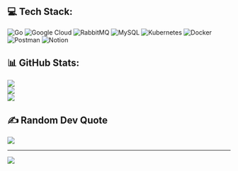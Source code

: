 
## 💻 Tech Stack:
![Go](https://img.shields.io/badge/go-%2300ADD8.svg?style=for-the-badge&logo=go&logoColor=white) ![Google Cloud](https://img.shields.io/badge/GoogleCloud-%234285F4.svg?style=for-the-badge&logo=google-cloud&logoColor=white) ![RabbitMQ](https://img.shields.io/badge/rabbitmq-FF6600?style=for-the-badge&logo=rabbitmq&logoColor=white) ![MySQL](https://img.shields.io/badge/mysql-%2300000f.svg?style=for-the-badge&logo=mysql&logoColor=white) ![Kubernetes](https://img.shields.io/badge/kubernetes-%23326ce5.svg?style=for-the-badge&logo=kubernetes&logoColor=white) ![Docker](https://img.shields.io/badge/docker-%230db7ed.svg?style=for-the-badge&logo=docker&logoColor=white) ![Postman](https://img.shields.io/badge/Postman-FF6C37?style=for-the-badge&logo=postman&logoColor=white) ![Notion](https://img.shields.io/badge/Notion-%23000000.svg?style=for-the-badge&logo=notion&logoColor=white)

## 📊 GitHub Stats:
![](https://github-readme-stats.vercel.app/api?username=YouSangSon&theme=radical&hide_border=false&include_all_commits=false&count_private=true)<br/>
![](https://github-readme-streak-stats.herokuapp.com/?user=YouSangSon&theme=radical&hide_border=false)
<br/>
![](https://github-readme-stats.vercel.app/api/top-langs/?username=YouSangSon&theme=radical&hide_border=false&include_all_commits=false&count_private=true&layout=compact)

<!-- ## 🏆 GitHub Trophies -->
<!-- ![](https://github-profile-trophy.vercel.app/?username=YouSangSon&theme=radical&no-frame=false&no-bg=false&margin-w=4) -->

## ✍️ Random Dev Quote
![](https://quotes-github-readme.vercel.app/api?type=horizontal&theme=radical)

<!-- ### 🔝 Top Contributed Repo -->
<!-- ![](https://github-contributor-stats.vercel.app/api?username=YouSangSon&limit=5&theme=radical&combine_all_yearly_contributions=true) -->

---
[![](https://visitcount.itsvg.in/api?id=YouSangSon&icon=0&color=0)](https://visitcount.itsvg.in)

<!-- Proudly created with GPRM ( https://gprm.itsvg.in ) -->